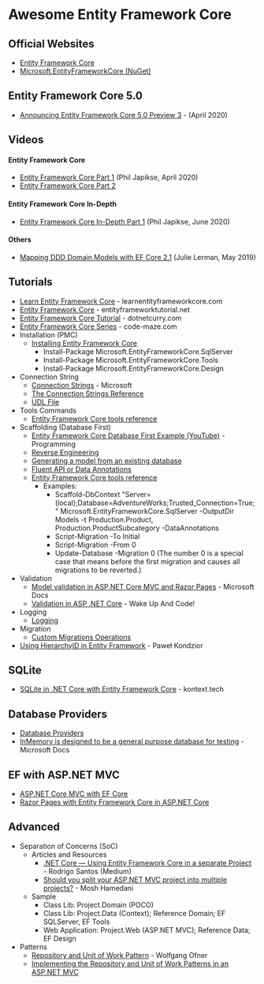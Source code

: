 # Awesome Entity Framework Core

## Official Websites
* [Entity Framework Core](https://docs.microsoft.com/en-us/ef/core/)
* [Microsoft.EntityFrameworkCore (NuGet)](https://www.nuget.org/packages/Microsoft.EntityFrameworkCore)

## Entity Framework Core 5.0
* [Announcing Entity Framework Core 5.0 Preview 3](https://devblogs.microsoft.com/dotnet/announcing-entity-framework-core-5-0-preview-3/) - (April 2020)

## Videos
#### Entity Framework Core
* [Entity Framework Core Part 1](https://www.youtube.com/watch?v=xx5_pVsLP44) (Phil Japikse, April 2020)
* [Entity Framework Core Part 2](https://www.youtube.com/watch?v=ta46892FM6g) 

#### Entity Framework Core In-Depth
* [Entity Framework Core In-Depth Part 1](https://www.youtube.com/watch?v=Y__n6OOt9IQ) (Phil Japikse, June 2020)

#### Others
* [Mapping DDD Domain Models with EF Core 2.1](https://www.youtube.com/watch?v=Z62cbp61Bb8) (Julie Lerman, May 2019)

## Tutorials
* [Learn Entity Framework Core](https://www.learnentityframeworkcore.com/) - learnentityframeworkcore.com
* [Entity Framework Core](https://www.entityframeworktutorial.net/efcore/entity-framework-core.aspx) - entityframeworktutorial.net
* [Entity Framework Core Tutorial](https://www.dotnetcurry.com/entityframework/1347/entity-framework-ef-core-tutorial) - dotnetcurry.com
* [Entity Framework Core Series](https://code-maze.com/entity-framework-core-series/) - code-maze.com
* Installation (PMC)
  * [Installing Entity Framework Core](https://docs.microsoft.com/en-us/ef/core/get-started/install/)
    * Install-Package Microsoft.EntityFrameworkCore.SqlServer
    * Install-Package Microsoft.EntityFrameworkCore.Tools
    * Install-Package Microsoft.EntityFrameworkCore.Design
* Connection String
  * [Connection Strings](https://docs.microsoft.com/en-us/ef/core/miscellaneous/connection-strings) - Microsoft
  * [The Connection Strings Reference](https://www.connectionstrings.com/)
  * [UDL File](https://blogs.msdn.microsoft.com/farukcelik/2007/12/31/basics-first-udl-test/)
* Tools Commands
  * [Entity Framework Core tools reference](https://docs.microsoft.com/en-us/ef/core/miscellaneous/cli/powershell)
* Scaffolding (Database First)
  * [Entity Framework Core Database First Example (YouTube)](https://www.youtube.com/watch?v=iX-fb1ddfjM) - Programming
  * [Reverse Engineering](https://docs.microsoft.com/en-us/ef/core/managing-schemas/scaffolding)
  * [Generating a model from an existing database](https://www.learnentityframeworkcore.com/walkthroughs/existing-database) 
  * [Fluent API or Data Annotations](https://docs.microsoft.com/en-us/ef/core/managing-schemas/scaffolding#fluent-api-or-data-annotations)
  * [Entity Framework Core tools reference](https://docs.microsoft.com/en-us/ef/core/miscellaneous/cli/powershell#scaffold-dbcontext)
    * Examples:
      * Scaffold-DbContext "Server=(local);Database=AdventureWorks;Trusted_Connection=True;" Microsoft.EntityFrameworkCore.SqlServer -OutputDir Models -t Production.Product, Production.ProductSubcategory -DataAnnotations
      * Script-Migration -To Initial
      * Script-Migration -From 0
      * Update-Database -Migration 0 (The number 0 is a special case that means before the first migration and causes all migrations to be reverted.)
* Validation
  * [Model validation in ASP.NET Core MVC and Razor Pages](https://docs.microsoft.com/en-us/aspnet/core/mvc/models/validation) - Microsoft Docs
  * [Validation in ASP .NET Core](https://wakeupandcode.com/validation-in-asp-net-core/) - Wake Up And Code!   
* Logging
  * [Logging](https://docs.microsoft.com/en-us/ef/core/miscellaneous/logging?tabs=v3)
* Migration
  * [Custom Migrations Operations](https://docs.microsoft.com/en-us/ef/core/managing-schemas/migrations/operations)
* [Using HierarchyID in Entity Framework](https://softwarehut.com/blog/tech/hierarchyid-entity-framework) - Paweł Kondzior

## SQLite
* [SQLite in .NET Core with Entity Framework Core](https://kontext.tech/column/dotnet_framework/275/sqlite-in-net-core-with-entity-framework-core) - kontext.tech

## Database Providers
* [Database Providers](https://docs.microsoft.com/en-us/ef/core/providers/?tabs=dotnet-core-cli)
* [InMemory is designed to be a general purpose database for testing](https://docs.microsoft.com/en-us/ef/core/miscellaneous/testing/in-memory) - Microsoft Docs

## EF with ASP.NET MVC
* [ASP.NET Core MVC with EF Core](https://docs.microsoft.com/en-us/aspnet/core/data/ef-mvc/)
* [Razor Pages with Entity Framework Core in ASP.NET Core](https://docs.microsoft.com/en-us/aspnet/core/data/ef-rp/intro)


## Advanced
* Separation of Concerns (SoC)
  * Articles and Resources
    * [.NET Core — Using Entity Framework Core in a separate Project](https://medium.com/oppr/net-core-using-entity-framework-core-in-a-separate-project-e8636f9dc9e5) - Rodrigo Santos (Medium)
    * [Should you split your ASP.NET MVC project into multiple projects?](https://programmingwithmosh.com/net/should-you-split-your-asp-net-mvc-project-into-multiple-projects/) - Mosh Hamedani
  * Sample
    * Class Lib: Project.Domain (POCO)
    * Class Lib: Project.Data (Context); Reference Domain; EF SQLServer, EF Tools
    * Web Application: Project.Web (ASP.NET MVC); Reference Data; EF Design
* Patterns
  * [Repository and Unit of Work Pattern](https://www.programmingwithwolfgang.com/repository-and-unit-of-work-pattern/) - Wolfgang Ofner
  * [Implementing the Repository and Unit of Work Patterns in an ASP.NET MVC](https://docs.microsoft.com/en-us/aspnet/mvc/overview/older-versions/getting-started-with-ef-5-using-mvc-4/implementing-the-repository-and-unit-of-work-patterns-in-an-asp-net-mvc-application)
